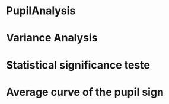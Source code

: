 # PupilAnalysis

# Variance Analysis

# Statistical significance teste

# Average curve of the pupil sign
